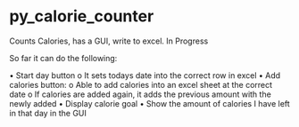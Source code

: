 # py_calorie_counter
Counts Calories, has a GUI, write to excel. In Progress

So far it can do the following:

•	Start day button 
  o	It sets todays date into the correct row in excel
•	Add calories button: 
  o Able to add calories into an excel sheet at the correct date
  o	If calories are added again, it adds the previous amount with the newly added 
•	Display calorie goal 
•	Show the amount of calories I have left in that day in the GUI 


